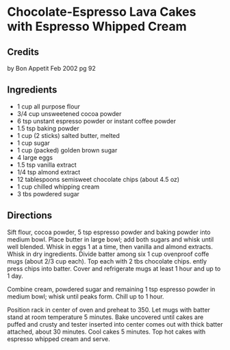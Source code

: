 # Chocolate-Espresso Lava Cakes with Espresso Whipped Cream 

<!-- BEGIN content -->

## Credits

by Bon Appetit Feb 2002 pg 92

## Ingredients

- 1 cup all purpose flour
- 3/4 cup unsweetened cocoa powder
- 6 tsp unstant espresso powder or instant coffee powder
- 1.5 tsp baking powder
- 1 cup (2 sticks) salted butter, melted
- 1 cup sugar
- 1 cup (packed) golden brown sugar
- 4 large eggs
- 1.5 tsp vanilla extract
- 1/4 tsp almond extract
- 12 tablespoons semisweet chocolate chips (about 4.5 oz)
- 1 cup chilled whipping cream
- 3 tbs powdered sugar

## Directions

Sift flour, cocoa powder, 5 tsp espresso powder and baking powder into medium bowl. Place butter in large bowl; add both sugars and whisk until well blended. Whisk in eggs 1 at a time, then vanilla and almond extracts. Whisk in dry ingredients. Divide batter among six 1 cup ovenproof coffe mugs (about 2/3 cup each). Top each with 2 tbs chocolate chips. ently press chips into batter. Cover and refrigerate mugs at least 1 hour and up to 1 day.  
  
 Combine cream, powdered sugar and remaining 1 tsp espresso powder in medium bowl; whisk until peaks form. Chill up to 1 hour.  
  
 Position rack in center of oven and preheat to 350. Let mugs with batter stand at room temperature 5 minutes. Bake uncovered until cakes are puffed and crusty and tester inserted into center comes out with thick batter attached, about 30 minutes. Cool cakes 5 minutes. Top hot cakes with espresso whipped cream and serve.

<!-- Saved in parser cache with key mudabon_recipe:pcache:idhash:1365-0!1!0!0!!en!2 and timestamp 20071117181318 --><!-- END content -->

